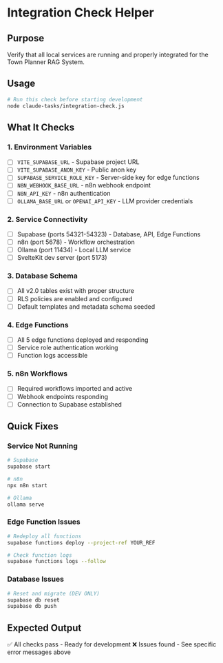 # Integration Check Helper

## Purpose
Verify that all local services are running and properly integrated for the Town Planner RAG System.

## Usage
```bash
# Run this check before starting development
node claude-tasks/integration-check.js
```

## What It Checks

### 1. Environment Variables
- [ ] `VITE_SUPABASE_URL` - Supabase project URL
- [ ] `VITE_SUPABASE_ANON_KEY` - Public anon key
- [ ] `SUPABASE_SERVICE_ROLE_KEY` - Server-side key for edge functions
- [ ] `N8N_WEBHOOK_BASE_URL` - n8n webhook endpoint
- [ ] `N8N_API_KEY` - n8n authentication
- [ ] `OLLAMA_BASE_URL` or `OPENAI_API_KEY` - LLM provider credentials

### 2. Service Connectivity
- [ ] Supabase (ports 54321-54323) - Database, API, Edge Functions
- [ ] n8n (port 5678) - Workflow orchestration
- [ ] Ollama (port 11434) - Local LLM service
- [ ] SvelteKit dev server (port 5173)

### 3. Database Schema
- [ ] All v2.0 tables exist with proper structure
- [ ] RLS policies are enabled and configured
- [ ] Default templates and metadata schema seeded

### 4. Edge Functions
- [ ] All 5 edge functions deployed and responding
- [ ] Service role authentication working
- [ ] Function logs accessible

### 5. n8n Workflows
- [ ] Required workflows imported and active
- [ ] Webhook endpoints responding
- [ ] Connection to Supabase established

## Quick Fixes

### Service Not Running
```bash
# Supabase
supabase start

# n8n  
npx n8n start

# Ollama
ollama serve
```

### Edge Function Issues
```bash
# Redeploy all functions
supabase functions deploy --project-ref YOUR_REF

# Check function logs
supabase functions logs --follow
```

### Database Issues
```bash
# Reset and migrate (DEV ONLY)
supabase db reset
supabase db push
```

## Expected Output
✅ All checks pass - Ready for development
❌ Issues found - See specific error messages above
